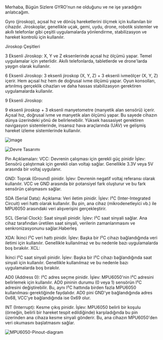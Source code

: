 Merhaba,
Bügün Sizlere GYRO'nun ne olduğunu ve ne işe yaradığını anlatıcağım.

Gyro (jiroskop), açısal hız ve dönüş hareketlerini ölçmek için kullanılan bir cihazdır. Jiroskoplar, genellikle uçak, gemi, uydu, drone, robotik sistemler ve akıllı telefonlar gibi çeşitli uygulamalarda yönlendirme, stabilizasyon ve hareket kontrolü için kullanılır.

Jiroskop Çeşitleri

3 Eksenli Jiroskop:
X, Y ve Z eksenlerinde açısal hız ölçümü yapar.
Temel uygulamalar için yeterlidir.
Akıllı telefonlarda, tabletlerde ve drone'larda yaygın olarak kullanılır.

6 Eksenli Jiroskop:
3 eksenli jiroskop (X, Y, Z) + 3 eksenli ivmeölçer (X, Y, Z) içerir.
Hem açısal hız hem de doğrusal ivme ölçümü yapar.
Oyun konsolları, artırılmış gerçeklik cihazları ve daha hassas stabilizasyon gerektiren uygulamalarda kullanılır.

9 Eksenli Jiroskop:

9 eksenli jiroskop + 3 eksenli manyetometre (manyetik alan sensörü) içerir.
Açısal hız, doğrusal ivme ve manyetik alan ölçümü yapar.
Bu sayede cihazın dünya üzerindeki yönü de belirlenebilir.
Yüksek hassasiyet gerektiren navigasyon sistemlerinde, insansız hava araçlarında (UAV) ve gelişmiş hareket izleme sistemlerinde kullanılır.


![image](https://github.com/EmreInanc/Arduiono-Tum-Projeler/assets/169296203/8783de63-107d-4f42-b127-b37f5200bc51)


![Devre Tasarımı](https://github.com/EmreInanc/Arduiono-Tum-Projeler/assets/169296203/6ea6a7e0-de18-4eb3-96c5-524f01cd4cd7)


Pin Açıklamaları:
VCC:
Devrenin çalışması için gerekli güç pinidir
İşlev: Sensörü çalıştırmak için gerekli olan voltajı sağlar. Genellikle 3.3V veya 5V arasında bir voltaj uygulanır.

GND:
Toprak (Ground) pinidir.
İşlev: Devrenin negatif voltaj referansı olarak kullanılır. VCC ve GND arasında bir potansiyel fark oluşturur ve bu fark sensörün çalışmasını sağlar.

SDA (Serial Data):
Açıklama: Veri iletim pinidir.
İşlev: I²C (Inter-Integrated Circuit) veri hattı olarak kullanılır. Bu pin, ana cihaz (mikrodenetleyici vb.) ile MPU6050 arasındaki veri alışverişini gerçekleştirir.

SCL (Serial Clock):
Saat sinyali pinidir.
İşlev: I²C saat sinyali sağlar. Ana cihaz tarafından üretilen saat sinyali, verilerin zamanlanmasını ve senkronizasyonunu sağlar.Haberleş

XDA:
İkinci I²C veri hattı pinidir.
İşlev: Başka bir I²C cihazı bağlandığında veri iletimi için kullanılır. Genellikle kullanılmaz ve bu nedenle bazı uygulamalarda boş bırakılır.
XCL:

İkinci I²C saat sinyali pinidir.
İşlev: Başka bir I²C cihazı bağlandığında saat sinyali için kullanılır. Genellikle kullanılmaz ve bu nedenle bazı uygulamalarda boş bırakılır.

AD0 (Address 0):
I²C adres seçme pinidir.
İşlev: MPU6050'nin I²C adresini belirlemek için kullanılır. AD0 pininin durumu (0 veya 1) sensörün I²C adresini değiştirebilir. Bu, aynı I²C hattında birden fazla MPU6050 kullanılması gerektiğinde faydalıdır. AD0 pini GND'ye bağlandığında adres 0x68, VCC'ye bağlandığında ise 0x69 olur.

INT (Interrupt):
Kesme çıkış pinidir.
İşlev: MPU6050 belirli bir koşulu (örneğin, belirli bir hareket tespit edildiğinde) karşıladığında bu pin üzerinden ana cihaza kesme sinyali gönderir. Bu, ana cihazın MPU6050'den veri okumasını başlatmasını sağlar.

![MPU6050-Pinout-diagram](https://github.com/EmreInanc/Arduiono-Tum-Projeler/assets/169296203/e31e00ab-0140-456b-a61e-7a62529016e1)

